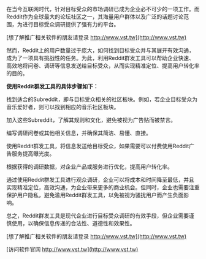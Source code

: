 在当今互联网时代，针对目标受众的市场调研已成为企业必不可少的一项工作。而Reddit作为全球最大的论坛社区之一，其海量用户群体以及广泛的话题讨论范围，为进行目标受众调研提供了强有力的平台。

[想了解推广相关软件的朋友请登录 http://www.vst.tw](http://www.vst.tw)

然而，Reddit上的用户数量过于庞大，如何找到目标受众并与其展开有效沟通，成为了一项具有挑战性的任务。为此，利用Reddit群发工具可以帮助企业快速、高效地将问卷、调研等信息发送给目标受众，从而实现精准定位、提高用户转化率的目的。

**使用Reddit群发工具的具体步骤如下：**

找到适合的Subreddit，即与目标受众相关的社区板块。例如，若企业目标受众为音乐爱好者，则可以找到相应的音乐社区板块。

加入这些Subreddit，了解其规则和文化，避免被视为广告贴而被禁言。

编写调研问卷或其他相关信息，并确保其简洁、易懂、直接。

使用Reddit群发工具，将信息发送给目标受众，如果需要可以付费使用Reddit广告服务提高曝光度。

根据获得的调研数据，对企业产品或服务进行优化，提高用户转化率。

通过使用Reddit群发工具进行观众调研，企业可以将成本和时间降至最低，并且实现精准定位，高效沟通，为企业带来更多的商业机会。但同时，企业也需要注重保护用户隐私，避免滥用Reddit群发工具，以免被视为骚扰用户而产生负面影响。

总之，Reddit群发工具是现代企业进行目标受众调研的有效手段，但企业需要谨慎使用，以确保信息传递的合法性、道德性和效果性。

[想了解推广相关软件的朋友请登录 http://www.vst.tw](http://www.vst.tw)


[访问软件官网 http://www.vst.tw](http://www.vst.tw)

